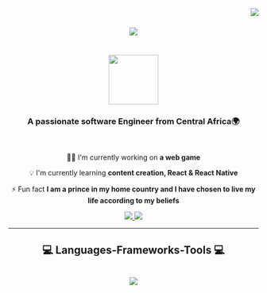 <img align="right" src="https://visitor-badge.laobi.icu/badge?page_id=Neutron-Harper.Neutron-Harper" />

<h1 align="center">
  <img src="https://readme-typing-svg.herokuapp.com/?font=Righteous&size=35&center=true&vCenter=true&width=500&height=70&duration=4000&lines=Hi+There!;+I'm+Neutron+Harper!;" /> 
</h1>
<h1 align="center">
  <img src="https://media.giphy.com/media/hvRJCLFzcasrR4ia7z/giphy.gif" width="100px" /> 
</h1>

<h3 align="center">A passionate software Engineer from Central Africa🌍</h3>
<br/>
<div align="center">
  
  🤜🏿 I'm currently working on **a web game**
  
  💡  I'm currently learning **content creation, React & React Native**
  
  ⚡ Fun fact **I am a prince in my home country and I have chosen to live my life according to my beliefs**
</div>

<div align="center">
  <a href="https://linkedin.com/in/christ-yvan-kemajou" target="_blank">
    <img src="https://img.shields.io/badge/LinkedIn-0077B5?style=for-the-badge&logo=linkedin&logoColor=white" /> 
  </a>
  <a href="https://www.freecodecamp.org/Christ_Harper" target="_blank">
    <img src="https://img.shields.io/badge/Freecodecamp-%23160.svg?&style=for-the-badge&logo=freecodecamp&logoColor=white"  /> 
  </a>
  
</div>

<hr />

<h2 align="center"> 💻 Languages-Frameworks-Tools 💻 </h2>
<br/>
<div align="center">
  <a href="https://skillicons.dev">
    <img src="https://skillicons.dev/icons?i=github,git,python,javascript,react,html,css,vscode,linkedin,pr" />
    
  </a>
</div>

<!--
**Neutron-Harper/Neutron-Harper** is a ✨ _special_ ✨ repository because its `README.md` (this file) appears on your GitHub profile.

Here are some ideas to get you started:

- 🔭 I’m currently working on ...
- 🌱 I’m currently learning ...
- 👯 I’m looking to collaborate on ...
- 🤔 I’m looking for help with ...
- 💬 Ask me about ...
- 📫 How to reach me: ...
- 😄 Pronouns: ...
- ⚡ Fun fact: ...
-->
